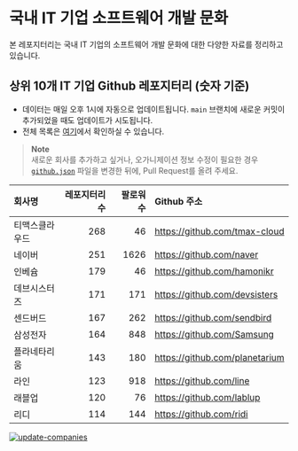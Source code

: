 # 국내 IT 기업 소프트웨어 개발 문화
본 레포지터리는 국내 IT 기업의 소프트웨어 개발 문화에 대한 다양한 자료를 정리하고 있습니다.

## 상위 10개 IT 기업 Github 레포지터리 (숫자 기준)

- 데이터는 매일 오후 1시에 자동으로 업데이트됩니다. `main` 브랜치에 새로운 커밋이 추가되었을 때도 업데이트가 시도됩니다.
- 전체 목록은 [여기](./github.md)에서 확인하실 수 있습니다.

> **Note**<br />
> 새로운 회사를 추가하고 싶거나, 오가니제이션 정보 수정이 필요한 경우 [`github.json`](./github.json) 파일을 변경한 뒤에, Pull Request를 올려 주세요.

<!-- MARKDOWN_TABLE(GITHUB): START -->

| **회사명** | **레포지터리 수** | **팔로워 수** | **Github 주소** |
|:---|---:|---:|:---|
| 티맥스클라우드 | 268 | 46 | https://github.com/tmax-cloud |
| 네이버 | 251 | 1626 | https://github.com/naver |
| 인베슘 | 179 | 46 | https://github.com/hamonikr |
| 데브시스터즈 | 171 | 171 | https://github.com/devsisters |
| 센드버드 | 167 | 262 | https://github.com/sendbird |
| 삼성전자 | 164 | 848 | https://github.com/Samsung |
| 플라네타리움 | 143 | 180 | https://github.com/planetarium |
| 라인 | 123 | 918 | https://github.com/line |
| 래블업 | 120 | 76 | https://github.com/lablup |
| 리디 | 114 | 144 | https://github.com/ridi |

<!-- MARKDOWN_TABLE(GITHUB): END -->

[![update-companies](https://github.com/JunRadish/korea-devculture/actions/workflows/update.yaml/badge.svg?branch=main)](https://github.com/JunRadish/korea-devculture/actions/workflows/update.yaml)